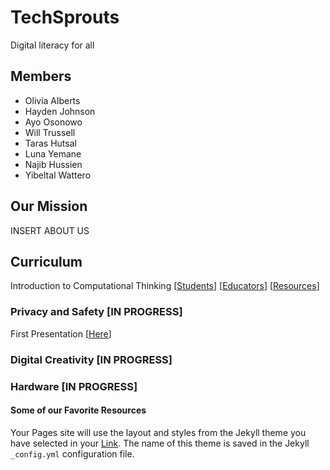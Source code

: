 # TechSprouts
Digital literacy for all
## Members
+ Olivia Alberts
+ Hayden Johnson
+ Ayo Osonowo
+ Will Trussell
+ Taras Hutsal
+ Luna Yemane
+ Najib Hussien
+ Yibeltal Wattero

## Our Mission 
INSERT ABOUT US

## Curriculum
Introduction to Computational Thinking \[[Students](https://www.notion.so/Computational-Thinking-17917bdf44db4278a31acb3fd405fcdc)\] \[[Educators](https://www.notion.so/Teacher-s-Guide-to-Computational-Thinking-643888213b6b4358848c961ce593c56f)\] \[[Resources](https://www.notion.so/Resources-f75ce4bec6be4a598463c561df37d4db)\] 


### Privacy and Safety [IN PROGRESS]
First Presentation \[[Here](https://docs.google.com/presentation/d/1-8E5Djk2edlZHVW334AbYdfFBXpLXNp1OMPEH1kLOtE/edit?usp=sharing)\]


### Digital Creativity [IN PROGRESS]


### Hardware [IN PROGRESS]

#### Some of our Favorite Resources

Your Pages site will use the layout and styles from the Jekyll theme you have selected in your [Link](https://github.com/ADE-MN/TechSprouts/settings). The name of this theme is saved in the Jekyll `_config.yml` configuration file.
